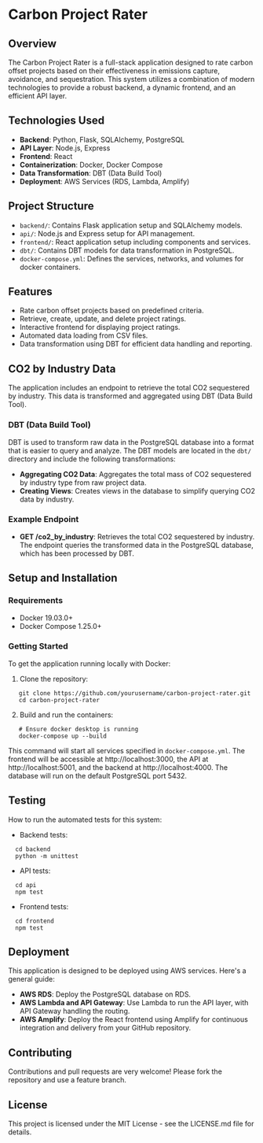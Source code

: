 # Carbon Project Rater

## Overview
The Carbon Project Rater is a full-stack application designed to rate carbon offset projects based on their effectiveness in emissions capture, avoidance, and sequestration. This system utilizes a combination of modern technologies to provide a robust backend, a dynamic frontend, and an efficient API layer.

## Technologies Used
- **Backend**: Python, Flask, SQLAlchemy, PostgreSQL
- **API Layer**: Node.js, Express
- **Frontend**: React
- **Containerization**: Docker, Docker Compose
- **Data Transformation**: DBT (Data Build Tool)
- **Deployment**: AWS Services (RDS, Lambda, Amplify)

## Project Structure
- `backend/`: Contains Flask application setup and SQLAlchemy models.
- `api/`: Node.js and Express setup for API management.
- `frontend/`: React application setup including components and services.
- `dbt/`: Contains DBT models for data transformation in PostgreSQL.
- `docker-compose.yml`: Defines the services, networks, and volumes for docker containers.

## Features
- Rate carbon offset projects based on predefined criteria.
- Retrieve, create, update, and delete project ratings.
- Interactive frontend for displaying project ratings.
- Automated data loading from CSV files.
- Data transformation using DBT for efficient data handling and reporting.

## CO2 by Industry Data
The application includes an endpoint to retrieve the total CO2 sequestered by industry. This data is transformed and aggregated using DBT (Data Build Tool).

### DBT (Data Build Tool)
DBT is used to transform raw data in the PostgreSQL database into a format that is easier to query and analyze. The DBT models are located in the `dbt/` directory and include the following transformations:
- **Aggregating CO2 Data**: Aggregates the total mass of CO2 sequestered by industry type from raw project data.
- **Creating Views**: Creates views in the database to simplify querying CO2 data by industry.

### Example Endpoint
- **GET /co2_by_industry**: Retrieves the total CO2 sequestered by industry. The endpoint queries the transformed data in the PostgreSQL database, which has been processed by DBT.

## Setup and Installation

### Requirements
- Docker 19.03.0+
- Docker Compose 1.25.0+

### Getting Started
To get the application running locally with Docker:

1. Clone the repository:
```
   git clone https://github.com/yourusername/carbon-project-rater.git
   cd carbon-project-rater
```

2. Build and run the containers:
```
   # Ensure docker desktop is running
   docker-compose up --build
```

This command will start all services specified in `docker-compose.yml`. The frontend will be accessible at http://localhost:3000, the API at http://localhost:5001, and the backend at http://localhost:4000. The database will run on the default PostgreSQL port 5432.

## Testing
How to run the automated tests for this system:

- Backend tests:
```
  cd backend
  python -m unittest
```

- API tests:
```
  cd api
  npm test
```

- Frontend tests:
```
  cd frontend
  npm test
```

## Deployment
This application is designed to be deployed using AWS services. Here's a general guide:

- **AWS RDS**: Deploy the PostgreSQL database on RDS.
- **AWS Lambda and API Gateway**: Use Lambda to run the API layer, with API Gateway handling the routing.
- **AWS Amplify**: Deploy the React frontend using Amplify for continuous integration and delivery from your GitHub repository.

## Contributing
Contributions and pull requests are very welcome! Please fork the repository and use a feature branch.

## License
This project is licensed under the MIT License - see the LICENSE.md file for details.